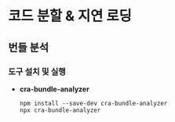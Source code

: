 # 코드 분할 & 지연 로딩

## 번들 분석
### 도구 설치 및 실행
- **cra-bundle-analyzer**  
  ```
  npm install --save-dev cra-bundle-analyzer
  npx cra-bundle-analyzer
  ```
